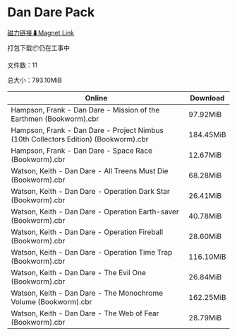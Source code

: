 # Dan Dare Pack

[磁力链接⬇Magnet Link](magnet:?xt=urn:btih:88e0f821c7faee2106c85e29139550c8ba79fb2e&dn=Dan%20Dare%20Pack)

打包下载📦仍在工事中

文件数：11

总大小：793.10MiB

Online | Download
--- | ---
Hampson, Frank - Dan Dare - Mission of the Earthmen (Bookworm).cbr | 97.92MiB
Hampson, Frank - Dan Dare - Project Nimbus (10th Collectors Edition) (Bookworm).cbr | 184.45MiB
Hampson, Frank - Dan Dare - Space Race (Bookworm).cbr | 12.67MiB
Watson, Keith - Dan Dare - All Treens Must Die (Bookworm).cbr | 68.28MiB
Watson, Keith - Dan Dare - Operation Dark Star (Bookworm).cbr | 26.41MiB
Watson, Keith - Dan Dare - Operation Earth-saver (Bookworm).cbr | 40.78MiB
Watson, Keith - Dan Dare - Operation Fireball (Bookworm).cbr | 28.60MiB
Watson, Keith - Dan Dare - Operation Time Trap (Bookworm).cbr | 116.10MiB
Watson, Keith - Dan Dare - The Evil One (Bookworm).cbr | 26.84MiB
Watson, Keith - Dan Dare - The Monochrome Volume (Bookworm).cbr | 162.25MiB
Watson, Keith - Dan Dare - The Web of Fear (Bookworm).cbr | 28.79MiB